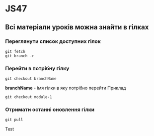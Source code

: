 # JS47

## Всі матеріали уроків можна знайти в гілках

### Переглянути список доступних гілок

```
git fetch
git branch -r
```

### Перейти в потрібну гілку

```
git checkout branchName
```

**branchName** - імя гілки в яку потрібно перейти
Приклад

```
git checkout module-1
```

### Отримати останні оновлення гілки

```
git pull
```

Test 
